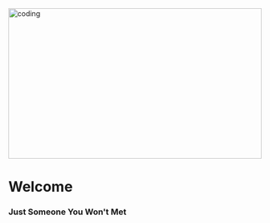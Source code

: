 <img align="center" alt="coding" width="100%" height="300" src="https://i.pinimg.com/originals/56/4c/6e/564c6e4ad8be5298d81ae6cc307f3d08.gif">

<h1>Welcome</h1>
<h3>Just Someone You Won't Met</h3>
